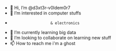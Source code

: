 - 👋 Hi, I’m @d3xt3r-v0ldem0r7
- 👀 I’m interested in computer stuffs 
-                       & electronics
- 🌱 I’m currently learning big data
- 💞️ I’m looking to collaborate on learning new stuff
- 📫 How to reach me i'm a ghost

<!---
d3xt3r-v0ldem0r7/d3xt3r-v0ldem0r7 is a ✨ special ✨ repository because its `README.md` (this file) appears on your GitHub profile.
You can click the Preview link to take a look at your changes.
--->
